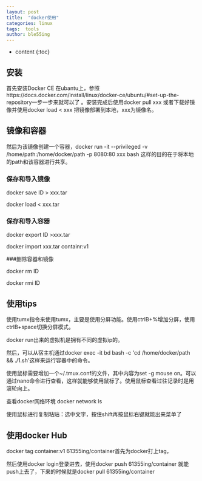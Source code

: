 ```yaml
---
layout: post
title:  "docker使用"
categories: linux
tags:  tools
author: ble55ing
---
```


* content
{:toc}

## 安装

首先安装Docker CE 在ubantu上，参照https://docs.docker.com/install/linux/docker-ce/ubuntu/#set-up-the-repository一步一步来就可以了 。安装完成后使用docker pull xxx 或者下载好镜像并使用docker load < xxx 把镜像部署到本地，xxx为镜像名。

## 镜像和容器

然后为该镜像创建一个容器，docker run -it --privileged -v /home/path:/home/docker/path -p 8080:80 xxx bash 这样的目的在于将本地的path和该容器进行共享。

### 保存和导入镜像

docker save ID > xxx.tar

docker load < xxx.tar

### 保存和导入容器

docker export ID >xxx.tar

docker import xxx.tar containr:v1

###删除容器和镜像

docker rm ID

docker rmi ID

## 使用tips

使用tumx指令来使用tumx，主要是使用分屏功能。使用ctrlB+%增加分屏，使用ctrlB+space切换分屏模式。

docker run出来的虚拟机是拥有不同的虚拟ip的。

然后，可以从宿主机通过docker exec -it bd bash -c 'cd /home/docker/path && ./1.sh'这样来运行容器中的命令。

使用鼠标需要增加一个~/.tmux.conf的文件，其中内容为set -g mouse on。可以通过nano命令进行查看，这样就能够使用鼠标了。使用鼠标查看过往记录时是用滚轮向上。

查看docker网络环境  docker network ls

使用鼠标进行复制粘贴：选中文字，按住shift再按鼠标右键就能出来菜单了

## 使用docker Hub

docker tag container:v1 61355ing/container首先为docker打上tag，

然后使用docker login登录进去，使用docker push 61355ing/container 就能push上去了，下来的时候就是docker pull 61355ing/container 




